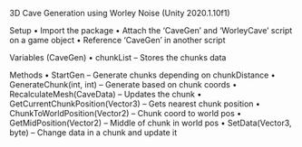 3D Cave Generation using Worley Noise (Unity 2020.1.10f1)

Setup
•	Import the package
•	Attach the ‘CaveGen’ and ‘WorleyCave’ script on a game object
•	Reference ‘CaveGen’ in another script

Variables (CaveGen)
•	chunkList – Stores the chunks data

Methods
•	StartGen – Generate chunks depending on chunkDistance
•	GenerateChunk(int, int) – Generate based on chunk coords
•	RecalculateMesh(CaveData) – Updates the chunk
•	GetCurrentChunkPosition(Vector3) – Gets nearest chunk position
•	ChunkToWorldPosition(Vector2) – Chunk coord to world pos
•	GetMidPosition(Vector2) – Middle of chunk in world pos
•	SetData(Vector3, byte) – Change data in a chunk and update it
